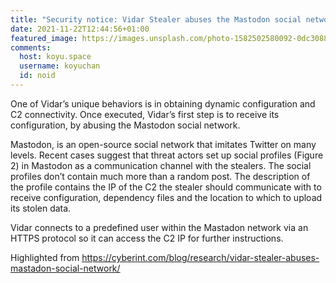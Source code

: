 ```yaml
---
title: "Security notice: Vidar Stealer abuses the Mastodon social network"
date: 2021-11-22T12:44:56+01:00
featured_image: https://images.unsplash.com/photo-1582502580092-0dc3088c7aeb?ixlib=rb-1.2.1&ixid=MnwxMjA3fDB8MHxwaG90by1wYWdlfHx8fGVufDB8fHx8&auto=format&fit=crop&w=1974&q=80
comments:
  host: koyu.space
  username: koyuchan
  id: noid
---
```


One of Vidar’s unique behaviors is in obtaining dynamic configuration and C2 connectivity. Once executed, Vidar’s first step is to receive its configuration, by abusing the Mastodon social network.

Mastodon, is an open-source social network that imitates Twitter on many levels. Recent cases suggest that threat actors set up social profiles (Figure 2) in Mastodon as a communication channel with the stealers. The social profiles don’t contain much more than a random post. The description of the profile contains the IP of the C2 the stealer should communicate with to receive configuration, dependency files and the location to which to upload its stolen data.

Vidar connects to a predefined user within the Mastadon network via an HTTPS protocol so it can access the C2 IP for further instructions.

Highlighted from https://cyberint.com/blog/research/vidar-stealer-abuses-mastadon-social-network/
